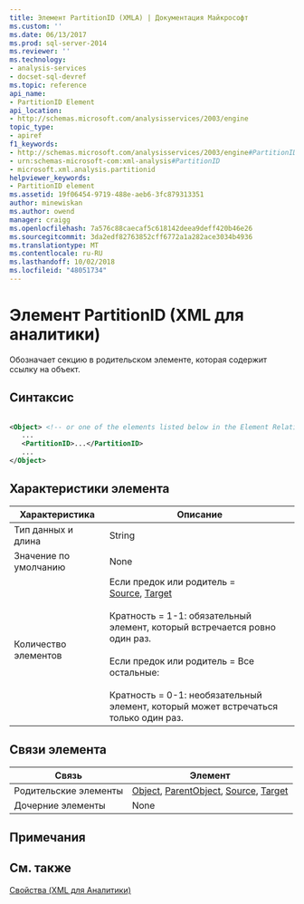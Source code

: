 ```yaml
---
title: Элемент PartitionID (XMLA) | Документация Майкрософт
ms.custom: ''
ms.date: 06/13/2017
ms.prod: sql-server-2014
ms.reviewer: ''
ms.technology:
- analysis-services
- docset-sql-devref
ms.topic: reference
api_name:
- PartitionID Element
api_location:
- http://schemas.microsoft.com/analysisservices/2003/engine
topic_type:
- apiref
f1_keywords:
- http://schemas.microsoft.com/analysisservices/2003/engine#PartitionID
- urn:schemas-microsoft-com:xml-analysis#PartitionID
- microsoft.xml.analysis.partitionid
helpviewer_keywords:
- PartitionID element
ms.assetid: 19f06454-9719-488e-aeb6-3fc879313351
author: minewiskan
ms.author: owend
manager: craigg
ms.openlocfilehash: 7a576c88caecaf5c618142deea9deff420b46e26
ms.sourcegitcommit: 3da2edf82763852cff6772a1a282ace3034b4936
ms.translationtype: MT
ms.contentlocale: ru-RU
ms.lasthandoff: 10/02/2018
ms.locfileid: "48051734"
---
```

# <a name="partitionid-element-xmla"></a>Элемент PartitionID (XML для аналитики)
  Обозначает секцию в родительском элементе, которая содержит ссылку на объект.  
  
## <a name="syntax"></a>Синтаксис  
  
```xml  
  
<Object> <!-- or one of the elements listed below in the Element Relationships table -->  
   ...  
   <PartitionID>...</PartitionID>  
   ...  
</Object>  
```  
  
## <a name="element-characteristics"></a>Характеристики элемента  
  
|Характеристика|Описание|  
|--------------------|-----------------|  
|Тип данных и длина|String|  
|Значение по умолчанию|None|  
|Количество элементов|Если предок или родитель =<br />                        [Source](source-element-xmla.md), [Target](../xml-elements-properties/target-element-xmla.md)<br /><br /> Кратность = 1-1: обязательный элемент, который встречается ровно один раз.<br /><br /> Если предок или родитель = Все остальные:<br /><br /> Кратность = 0-1: необязательный элемент, который может встречаться только один раз.|  
  
## <a name="element-relationships"></a>Связи элемента  
  
|Связь|Элемент|  
|------------------|-------------|  
|Родительские элементы|[Object](object-element-xmla.md), [ParentObject](parentobject-element-xmla.md), [Source](source-element-xmla.md), [Target](../xml-elements-properties/target-element-xmla.md)|  
|Дочерние элементы|None|  
  
## <a name="remarks"></a>Примечания  
  
## <a name="see-also"></a>См. также  
 [Свойства &#40;XML для Аналитики&#41;](xml-elements-properties.md)  
  
  
